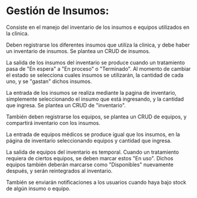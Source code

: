 # Gestión de Insumos:

Consiste en el manejo del inventario de los insumos e equipos utilizados en la clinica.

Deben registrarse los diferentes insumos que utiliza la clinica, y debe haber un inventario de insumos. Se plantea un CRUD de insumos.

La salida de los insumos del inventario se produce cuando un tratamiento pasa de "En espera" a "En proceso" o "Terminado". Al momento de cambiar el estado se selecciona cuales insumos se utilizarán, la cantidad de cada uno, y se "gastan" dichos insumos.

La entrada de los insumos se realiza mediante la pagina de inventario, simplemente seleccionando el insumo que está ingresando, y la cantidad que ingresa. Se plantea un CRUD de "inventario".

También deben registrarse los equipos, se plantea un CRUD de equipos, y compartirá inventario con los insumos.

La entrada de equipos médicos se produce igual que los insumos, en la página de inventario seleccionando equipos y cantidad que ingresa.

La salida de equipos del inventario es temporal. Cuando un tratamiento requiera de ciertos equipos, se deben marcar estos "En uso". Dichos equipos también deberán marcarse como "Disponibles" nuevamente después, y serán reintegrados al inventario.

También se enviarán notificaciones a los usuarios cuando haya bajo stock de algún insumo o equipo.
